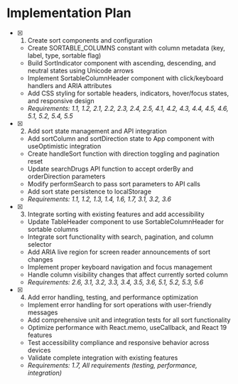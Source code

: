 # Implementation Plan

- [x] 1. Create sort components and configuration
  - Create SORTABLE_COLUMNS constant with column metadata (key, label, type, sortable flag)
  - Build SortIndicator component with ascending, descending, and neutral states using Unicode arrows
  - Implement SortableColumnHeader component with click/keyboard handlers and ARIA attributes
  - Add CSS styling for sortable headers, indicators, hover/focus states, and responsive design
  - _Requirements: 1.1, 1.2, 2.1, 2.2, 2.3, 2.4, 2.5, 4.1, 4.2, 4.3, 4.4, 4.5, 4.6, 5.1, 5.2, 5.4, 5.5_

- [x] 2. Add sort state management and API integration
  - Add sortColumn and sortDirection state to App component with useOptimistic integration
  - Create handleSort function with direction toggling and pagination reset
  - Update searchDrugs API function to accept orderBy and orderDirection parameters
  - Modify performSearch to pass sort parameters to API calls
  - Add sort state persistence to localStorage
  - _Requirements: 1.1, 1.2, 1.3, 1.4, 1.6, 1.7, 3.1, 3.2, 3.6_

- [x] 3. Integrate sorting with existing features and add accessibility
  - Update TableHeader component to use SortableColumnHeader for sortable columns
  - Integrate sort functionality with search, pagination, and column selector
  - Add ARIA live region for screen reader announcements of sort changes
  - Implement proper keyboard navigation and focus management
  - Handle column visibility changes that affect currently sorted column
  - _Requirements: 2.6, 3.1, 3.2, 3.3, 3.4, 3.5, 3.6, 5.1, 5.2, 5.3, 5.6_

- [x] 4. Add error handling, testing, and performance optimization
  - Implement error handling for sort operations with user-friendly messages
  - Add comprehensive unit and integration tests for all sort functionality
  - Optimize performance with React.memo, useCallback, and React 19 features
  - Test accessibility compliance and responsive behavior across devices
  - Validate complete integration with existing features
  - _Requirements: 1.7, All requirements (testing, performance, integration)_